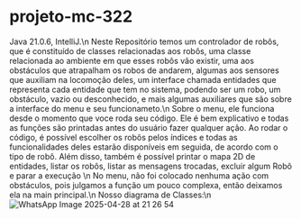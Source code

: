 # projeto-mc-322
Java 21.0.6, IntelliJ.\n
Neste Repositório temos um controlador de robôs, que é constituído de classes relacionadas aos robôs, uma classe relacionada ao ambiente em que esses robôs vão existir, uma
aos obstáculos que atrapalham os robos de andarem, algumas aos sensores que auxiliam na locomoção deles, um interface chamada entidades que representa cada entidade que tem no sistema, podendo ser um robo, um obstáculo, vazio ou desconhecido, e mais algumas auxiliares que são sobre a interface do menu e seu funcionameto.\n
Sobre o menu, ele funciona desde o momento que voce roda seu código. Ele é bem explicativo e todas as funções são printadas antes do usuário fazer qualquer ação.
Ao rodar o código, é possível escolher os robôs pelos índices e todas as funcionalidades deles estarão disponíveis em seguida, de acordo com o tipo de robô.
Além disso, também é possível printar o mapa 2D de entidades, listar os robôs, listar as mensagens trocadas, excluir algum Robô e parar a execução  \n
No menu, não foi colocado nenhuma ação com obstáculos, pois julgamos a função um pouco complexa, então deixamos ela na main principal.\n
Nosso diagrama de Classes:\n
![WhatsApp Image 2025-04-28 at 21 26 54](https://github.com/user-attachments/assets/5d504c02-5763-4b76-a71d-ede44080fc04)
